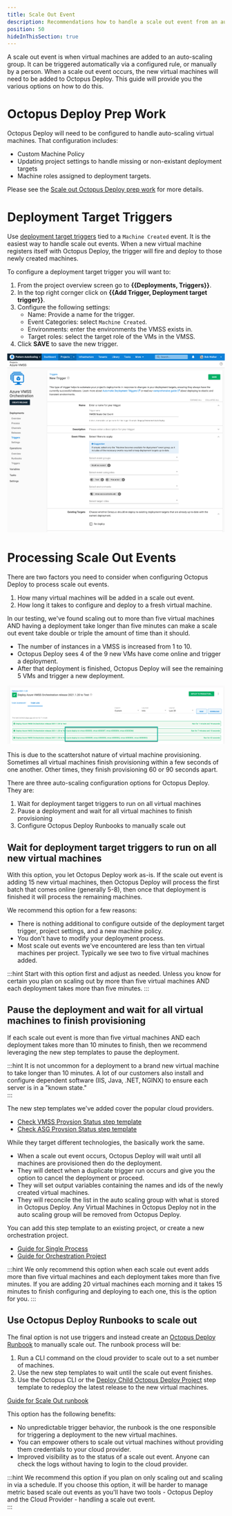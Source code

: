 ```yaml
---
title: Scale Out Event
description: Recommendations how to handle a scale out event from an auto scaling group in Octopus Deploy.
position: 50
hideInThisSection: true
---
```


A scale out event is when virtual machines are added to an auto-scaling group.  It can be triggered automatically via a configured rule, or manually by a person.  When a scale out event occurs, the new virtual machines will need to be added to Octopus Deploy.  This guide will provide you the various options on how to do this.

# Octopus Deploy Prep Work

Octopus Deploy will need to be configured to handle auto-scaling virtual machines.  That configuration includes:

- Custom Machine Policy
- Updating project settings to handle missing or non-existant deployment targets
- Machine roles assigned to deployment targets.

Please see the [Scale out Octopus Deploy prep work](/docs/deployments/patterns/auto-scaling-deployment-targets/scale-out/scale-out-prep-work.md) for more details.

# Deployment Target Triggers

Use [deployment target triggers](/docs/projects/project-triggers/deployment-target-triggers.md) tied to a `Machine Created` event.  It is the easiest way to handle scale out events.  When a new virtual machine registers itself with Octopus Deploy, the trigger will fire and deploy to those newly created machines.

To configure a deployment target trigger you will want to:

1. From the project overview screen go to **{{Deployments, Triggers}}**.
2. In the top right cornger click on **{{Add Trigger, Deployment target trigger}}**.
3. Configure the following settings:
    - Name: Provide a name for the trigger.
    - Event Categories: select `Machine Created`.
    - Environments: enter the environments the VMSS exists in.
    - Target roles: select the target role of the VMs in the VMSS.
4. Click **SAVE** to save the new trigger.

![Orchestration Project Deployment Target Trigger](images/orchestration-project-deployment-target-trigger.png)

# Processing Scale Out Events

There are two factors you need to consider when configuring Octopus Deploy to process scale out events.

1. How many virtual machines will be added in a scale out event.
2. How long it takes to configure and deploy to a fresh virtual machine.

In our testing, we've found scaling out to more than five virtual machines AND having a deployment take longer than five minutes can make a scale out event take double or triple the amount of time than it should.

- The number of instances in a VMSS is increased from 1 to 10.
- Octopus Deploy sees 4 of the 9 new VMs have come online and trigger a deployment.
- After that deployment is finished, Octopus Deploy will see the remaining 5 VMs and trigger a new deployment.

![Deployment target triggers with auto scaling groups](images/auto-scaling-with-deployment-target-triggers.png)

This is due to the scattershot nature of virtual machine provisioning.  Sometimes all virtual machines finish provisioning within a few seconds of one another.  Other times, they finish provisioning 60 or 90 seconds apart.

There are three auto-scaling configuration options for Octopus Deploy.  They are:

1. Wait for deployment target triggers to run on all virtual machines
2. Pause a deployment and wait for all virtual machines to finish provisioning
3. Configure Octopus Deploy Runbooks to manually scale out

## Wait for deployment target triggers to run on all new virtual machines

With this option, you let Octopus Deploy work as-is.  If the scale out event is adding 15 new virtual machines, then Octopus Deploy will process the first batch that comes online (generally 5-8), then once that deployment is finished it will process the remaining machines.  

We recommend this option for a few reasons:

 - There is nothing additional to configure outside of the deployment target trigger, project settings, and a new machine policy.    
 - You don't have to modify your deployment process.
 - Most scale out events we've encountered are less than ten virtual machines per project.  Typically we see two to five virtual machines added.

:::hint
Start with this option first and adjust as needed.  Unless you know for certain you plan on scaling out by more than five virtual machines AND each deployment takes more than five minutes.
:::

## Pause the deployment and wait for all virtual machines to finish provisioning

If each scale out event is more than five virtual machines AND each deployment takes more than 10 minutes to finish, then we recommend leveraging the new step templates to pause the deployment.

:::hint
It is not uncommon for a deployment to a brand new virtual machine to take longer than 10 minutes.  A lot of our customers also install and configure dependent software (IIS, Java, .NET, NGINX) to ensure each server is in a "known state."  
:::

The new step templates we've added cover the popular cloud providers.

- [Check VMSS Provsion Status step template](https://library.octopus.com/step-templates/e04c5cd8-0982-44b8-9cae-0a4b43676adc/actiontemplate-check-vmss-provision-status-(deployment-targets))
- [Check ASG Provsion Status step template](TBD)

While they target different technologies, the basically work the same.

- When a scale out event occurs, Octopus Deploy will wait until all machines are provisioned then do the deployment.
- They will detect when a duplicate trigger run occurs and give you the option to cancel the deployment or proceed.
- They will set output variables containing the names and ids of the newly created virtual machines.
- They will reconcile the list in the auto scaling group with what is stored in Octopus Deploy.  Any Virtual Machines in Octopus Deploy not in the auto scaling group will be removed from Octopus Deploy.

You can add this step template to an existing project, or create a new orchestration project.

- [Guide for Single Process](/docs/deployments/patterns/auto-scaling-deployment-targets/scale-out/scale-out-single-project.md)
- [Guide for Orchestration Project](/docs/deployments/patterns/auto-scaling-deployment-targets/scale-out/scale-out-orchestration-project.md)

:::hint
We only recommend this option when each scale out event adds more than five virtual machines and each deployment takes more than five minutes.  If you are adding 20 virtual machines each morning and it takes 15 minutes to finish configuring and deploying to each one, this is the option for you.
:::

## Use Octopus Deploy Runbooks to scale out

The final option is not use triggers and instead create an [Octopus Deploy Runbook](/docs/runbooks/index.md) to manually scale out.  The runbook process will be:

1. Run a CLI command on the cloud provider to scale out to a set number of machines.
2. Use the new step templates to wait until the scale out event finishes.
3. Use the Octopus CLI or the [Deploy Child Octopus Deploy Project](https://library.octopus.com/step-templates/0dac2fe6-91d5-4c05-bdfb-1b97adf1e12e/actiontemplate-deploy-child-octopus-deploy-project) step template to redeploy the latest release to the new virtual machines.

[Guide for Scale Out runbook](/docs/deployments/patterns/auto-scaling-deployment-targets/scale-out/scale-out-runbook.md)

This option has the following benefits:
- No unpredictable trigger behavior, the runbook is the one responsible for triggering a deployment to the new virtual machines.
- You can empower others to scale out virtual machines without providing them credentials to your cloud provider.
- Improved visibility as to the status of a scale out event.  Anyone can check the logs without having to login to the cloud provider.

:::hint
We recommend this option if you plan on only scaling out and scaling in via a schedule.  If you choose this option, it will be harder to manage metric based scale out events as you'll have two tools - Octopus Deploy and the Cloud Provider - handling a scale out event.  
:::